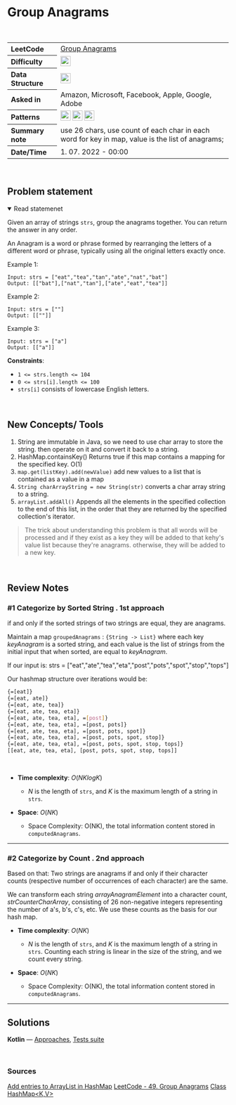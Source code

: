 # Group Anagrams

<br>

<table style="text-align: left;">
  <tr>
    <th>LeetCode</th>
    <td><a href="https://leetcode.com/problems/group-anagrams/" target="_blank">Group Anagrams</a></td>
  </tr>
  <tr>
    <th>Difficulty</th>
    <td>
    <img src="https://img.shields.io/badge/Medium-ef6c00.svg" height="23"/>
    </td>
  </tr>
  <tr>
    <th>Data Structure</th>
    <td>
    <img src="https://img.shields.io/badge/Arrays-333333.svg" height="23"/>
    </td>
  </tr>
  <tr>
    <th>Asked in</th>
    <td>
    Amazon, Microsoft, Facebook, Apple, Google, Adobe
    </td>
  </tr>
  <tr>
    <th>Patterns</th>
    <td>
      <img src="https://img.shields.io/badge/hashtable-69314C.svg" height="23"/>
      <img src="https://img.shields.io/badge/array-69314C.svg" height="23"/>
      <img src="https://img.shields.io/badge/sorting-854D1C.svg" height="23"/>
    </td>
  </tr>

  <tr>
    <th>Summary note</th>
    <td>
    use 26 chars, use count of each char in each word for key in map, value is the list of anagrams;
    </td>
  </tr>
  
  <tr>
    <th>Date/Time</th>
    <td>
      1.  07. 2022 - 00:00
    </td>
  </tr>


</table>


<br>

## Problem statement
<details open>
   <summary>Read statemenet</summary>

Given an array of strings `strs`, group the anagrams together. You can return the answer in any order.

An Anagram is a word or phrase formed by rearranging the letters of a different word or phrase, typically using all the original letters exactly once.

 

Example 1:
```
Input: strs = ["eat","tea","tan","ate","nat","bat"]
Output: [["bat"],["nat","tan"],["ate","eat","tea"]]
```

Example 2:
```
Input: strs = [""]
Output: [[""]]
```

Example 3:
```
Input: strs = ["a"]
Output: [["a"]]
```



**Constraints**:

- `1 <= strs.length <= 104`
- `0 <= strs[i].length <= 100`
- `strs[i]` consists of lowercase English letters.
 


</details>

<br>

## New Concepts/ Tools
1. String are immutable in Java, so we need to use char array to store the string. then operate on it and convert it back to a string.
2. HashMap.containsKey() Returns true if this map contains a mapping for the specified key. O(1)
3. `map.get(listKey).add(newValue)` add new values to a list that is contained as a value in a map
4. `String charArrayString = new String(str)` converts a char array string to a string.
5. `arrayList.addAll()` Appends all the elements in the specified collection to the end of this list, in the order that they are returned by the specified collection's iterator.

> The trick about understanding this problem is that all words will be processed and if they exist as a key they will be added to that kehy's value list because they're anagrams. otherwise, they will be added to a new key.

<br>

## Review Notes

### #1 Categorize by Sorted String . 1st approach

if and only if the sorted strings of two strings are equal, they are anagrams.

Maintain a map `groupedAnagrams` : `{String -> List}` where each key $keyAnagram$ is a sorted string, and each value is the list of strings from the initial input that when sorted, are equal to $keyAnagram$.

If our input is:
strs = ["eat","ate","tea","eta","post","pots","spot","stop","tops"]

Our hashmap structure over iterations would be:

```bash
{=[eat]}
{=[eat, ate]}
{=[eat, ate, tea]}
{=[eat, ate, tea, eta]}
{=[eat, ate, tea, eta], =[post]}
{=[eat, ate, tea, eta], =[post, pots]}
{=[eat, ate, tea, eta], =[post, pots, spot]}
{=[eat, ate, tea, eta], =[post, pots, spot, stop]}
{=[eat, ate, tea, eta], =[post, pots, spot, stop, tops]}
[[eat, ate, tea, eta], [post, pots, spot, stop, tops]]
```

<br>

- **Time complexity**: $O(N K log K)$ 
  - $N$ is the length of `strs`, and $K$ is the maximum length of a string in `strs`.

- **Space**: $O(NK)$ 
  - Space Complexity: O(NK), the total information content stored in `computedAnagrams`.

---

### #2 Categorize by Count . 2nd approach

Based on that: Two strings are anagrams if and only if their character counts (respective number of occurrences of each character) are the same.

We can transform each string $arrayAnagramElement$ into a character count, $strCounterCharArray$, consisting of 26 non-negative integers representing the number of a's, b's,  c's, etc. We use these counts as the basis for our hash map.


- **Time complexity**: $O(NK)$ 
  - $N$ is the length of `strs`, and $K$ is the maximum length of a string in `strs`. Counting each string is linear in the size of the string, and we count every string.


- **Space**: $O(NK)$ 
  - Space Complexity: O(NK), the total information content stored in `computedAnagrams`.


---

## Solutions

**Kotlin** — [Approaches](../../../solutions/leetcode/blind75/src/main/kotlin/xyz/grind/coding/easy/GroupAnagrams.kt), [Tests suite](../../../solutions/leetcode/blind75/src/test/kotlin/easy/GroupAnagramsTest.kt)


<br>


### Sources
[Add entries to ArrayList in HashMap](https://stackoverflow.com/questions/9673182/add-entries-to-arraylist-in-hashmap)
[LeetCode - 49. Group Anagrams](https://leetcode.com/problems/group-anagrams/)
[Class HashMap<K,V>](https://docs.oracle.com/javase/8/docs/api/java/util/HashMap.html)
